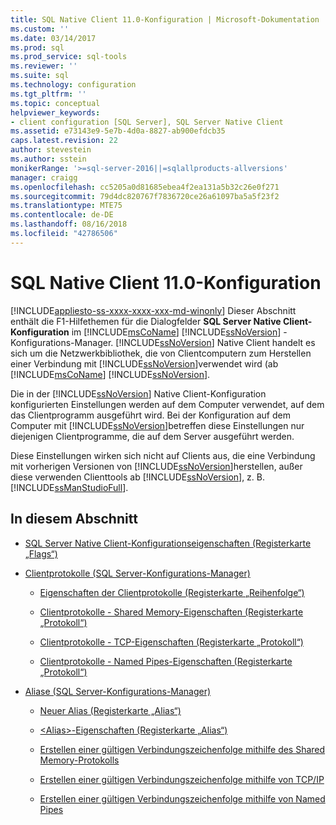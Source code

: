```yaml
---
title: SQL Native Client 11.0-Konfiguration | Microsoft-Dokumentation
ms.custom: ''
ms.date: 03/14/2017
ms.prod: sql
ms.prod_service: sql-tools
ms.reviewer: ''
ms.suite: sql
ms.technology: configuration
ms.tgt_pltfrm: ''
ms.topic: conceptual
helpviewer_keywords:
- client configuration [SQL Server], SQL Server Native Client
ms.assetid: e73143e9-5e7b-4d0a-8827-ab900efdcb35
caps.latest.revision: 22
author: stevestein
ms.author: sstein
monikerRange: '>=sql-server-2016||=sqlallproducts-allversions'
manager: craigg
ms.openlocfilehash: cc5205a0d81685ebea4f2ea131a5b32c26e0f271
ms.sourcegitcommit: 79d4dc820767f7836720ce26a61097ba5a5f23f2
ms.translationtype: MTE75
ms.contentlocale: de-DE
ms.lasthandoff: 08/16/2018
ms.locfileid: "42786506"
---
```

# <a name="sql-native-client-110-configuration"></a>SQL Native Client 11.0-Konfiguration
[!INCLUDE[appliesto-ss-xxxx-xxxx-xxx-md-winonly](../../includes/appliesto-ss-xxxx-xxxx-xxx-md-winonly.md)]
  Dieser Abschnitt enthält die F1-Hilfethemen für die Dialogfelder **SQL Server Native Client-Konfiguration** im [!INCLUDE[msCoName](../../includes/msconame-md.md)] [!INCLUDE[ssNoVersion](../../includes/ssnoversion-md.md)] -Konfigurations-Manager. [!INCLUDE[ssNoVersion](../../includes/ssnoversion-md.md)] Native Client handelt es sich um die Netzwerkbibliothek, die von Clientcomputern zum Herstellen einer Verbindung mit [!INCLUDE[ssNoVersion](../../includes/ssnoversion-md.md)]verwendet wird (ab [!INCLUDE[msCoName](../../includes/msconame-md.md)] [!INCLUDE[ssNoVersion](../../includes/ssnoversion-md.md)].  
  
 Die in der [!INCLUDE[ssNoVersion](../../includes/ssnoversion-md.md)] Native Client-Konfiguration konfigurierten Einstellungen werden auf dem Computer verwendet, auf dem das Clientprogramm ausgeführt wird. Bei der Konfiguration auf dem Computer mit [!INCLUDE[ssNoVersion](../../includes/ssnoversion-md.md)]betreffen diese Einstellungen nur diejenigen Clientprogramme, die auf dem Server ausgeführt werden.  
  
 Diese Einstellungen wirken sich nicht auf Clients aus, die eine Verbindung mit vorherigen Versionen von [!INCLUDE[ssNoVersion](../../includes/ssnoversion-md.md)]herstellen, außer diese verwenden Clienttools ab [!INCLUDE[ssNoVersion](../../includes/ssnoversion-md.md)], z. B. [!INCLUDE[ssManStudioFull](../../includes/ssmanstudiofull-md.md)].  
  
## <a name="in-this-section"></a>In diesem Abschnitt  
  
-   [SQL Server Native Client-Konfigurationseigenschaften &#40;Registerkarte „Flags“&#41;](../../tools/configuration-manager/sql-server-native-client-configuration-properties-flags-tab.md)  
  
-   [Clientprotokolle &#40;SQL Server-Konfigurations-Manager&#41;](../../tools/configuration-manager/client-protocols-sql-server-configuration-manager.md)  
  
    -   [Eigenschaften der Clientprotokolle &#40;Registerkarte „Reihenfolge“&#41;](../../tools/configuration-manager/client-protocols-properties-order-tab.md)  
  
    -   [Clientprotokolle - Shared Memory-Eigenschaften &#40;Registerkarte „Protokoll“&#41;](../../tools/configuration-manager/client-protocols-shared-memory-properties-protocol-tab.md)  
  
    -   [Clientprotokolle - TCP-Eigenschaften &#40;Registerkarte „Protokoll“&#41;](../../tools/configuration-manager/client-protocols-tcp-ip-properties-protocol-tab.md)  
  
    -   [Clientprotokolle - Named Pipes-Eigenschaften &#40;Registerkarte „Protokoll“&#41;](../../tools/configuration-manager/client-protocols-named-pipes-properties-protocol-tab.md)  
  
-   [Aliase &#40;SQL Server-Konfigurations-Manager&#41;](../../tools/configuration-manager/aliases-sql-server-configuration-manager.md)  
  
    -   [Neuer Alias &#40;Registerkarte „Alias“&#41;](../../tools/configuration-manager/new-alias-alias-tab.md)  
  
    -   [&#60;Alias&#62;-Eigenschaften &#40;Registerkarte „Alias“&#41;](../../tools/configuration-manager/alias-properties-alias-tab.md)  
  
    -   [Erstellen einer gültigen Verbindungszeichenfolge mithilfe des Shared Memory-Protokolls](../../tools/configuration-manager/creating-a-valid-connection-string-using-shared-memory-protocol.md)  
  
    -   [Erstellen einer gültigen Verbindungszeichenfolge mithilfe von TCP/IP](../../tools/configuration-manager/creating-a-valid-connection-string-using-tcp-ip.md)  
  
    -   [Erstellen einer gültigen Verbindungszeichenfolge mithilfe von Named Pipes](http://msdn.microsoft.com/library/90930ff2-143b-4651-8ae3-297103600e4f)  
  
  
